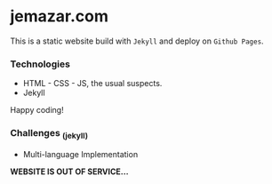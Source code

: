 # jemazar.com

This is a static website build with `Jekyll` and deploy on `Github Pages`.

### Technologies

- HTML - CSS - JS, the usual suspects.
- Jekyll

Happy coding!

### Challenges <sub>(jekyll)</sub>
- Multi-language Implementation


**WEBSITE IS OUT OF SERVICE...**
